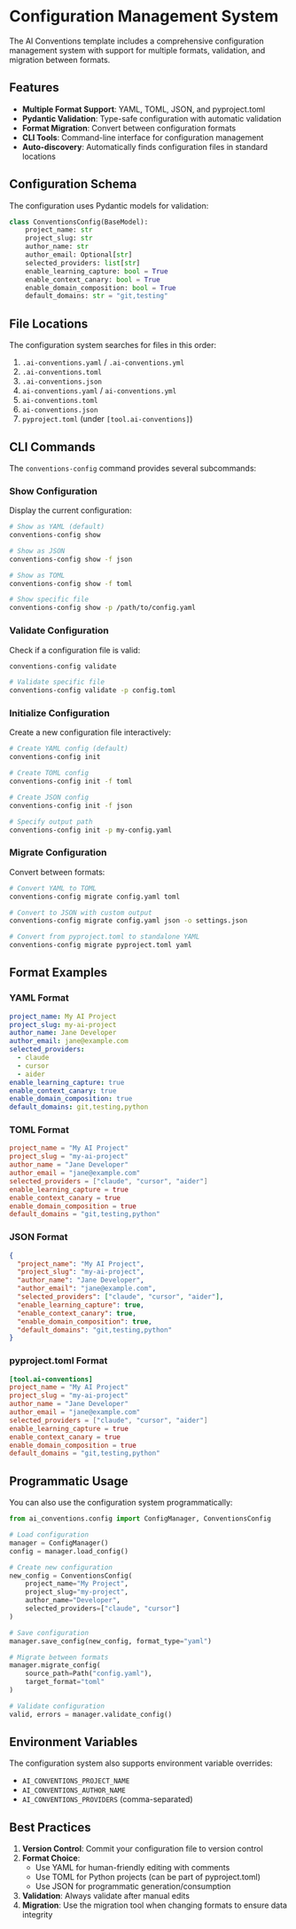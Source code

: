 # Configuration Management System

The AI Conventions template includes a comprehensive configuration management system with support for multiple formats, validation, and migration between formats.

## Features

- **Multiple Format Support**: YAML, TOML, JSON, and pyproject.toml
- **Pydantic Validation**: Type-safe configuration with automatic validation
- **Format Migration**: Convert between configuration formats
- **CLI Tools**: Command-line interface for configuration management
- **Auto-discovery**: Automatically finds configuration files in standard locations

## Configuration Schema

The configuration uses Pydantic models for validation:

```python
class ConventionsConfig(BaseModel):
    project_name: str
    project_slug: str
    author_name: str
    author_email: Optional[str]
    selected_providers: list[str]
    enable_learning_capture: bool = True
    enable_context_canary: bool = True
    enable_domain_composition: bool = True
    default_domains: str = "git,testing"
```

## File Locations

The configuration system searches for files in this order:

1. `.ai-conventions.yaml` / `.ai-conventions.yml`
2. `.ai-conventions.toml`
3. `.ai-conventions.json`
4. `ai-conventions.yaml` / `ai-conventions.yml`
5. `ai-conventions.toml`
6. `ai-conventions.json`
7. `pyproject.toml` (under `[tool.ai-conventions]`)

## CLI Commands

The `conventions-config` command provides several subcommands:

### Show Configuration

Display the current configuration:

```bash
# Show as YAML (default)
conventions-config show

# Show as JSON
conventions-config show -f json

# Show as TOML
conventions-config show -f toml

# Show specific file
conventions-config show -p /path/to/config.yaml
```

### Validate Configuration

Check if a configuration file is valid:

```bash
conventions-config validate

# Validate specific file
conventions-config validate -p config.toml
```

### Initialize Configuration

Create a new configuration file interactively:

```bash
# Create YAML config (default)
conventions-config init

# Create TOML config
conventions-config init -f toml

# Create JSON config
conventions-config init -f json

# Specify output path
conventions-config init -p my-config.yaml
```

### Migrate Configuration

Convert between formats:

```bash
# Convert YAML to TOML
conventions-config migrate config.yaml toml

# Convert to JSON with custom output
conventions-config migrate config.yaml json -o settings.json

# Convert from pyproject.toml to standalone YAML
conventions-config migrate pyproject.toml yaml
```

## Format Examples

### YAML Format

```yaml
project_name: My AI Project
project_slug: my-ai-project
author_name: Jane Developer
author_email: jane@example.com
selected_providers:
  - claude
  - cursor
  - aider
enable_learning_capture: true
enable_context_canary: true
enable_domain_composition: true
default_domains: git,testing,python
```

### TOML Format

```toml
project_name = "My AI Project"
project_slug = "my-ai-project"
author_name = "Jane Developer"
author_email = "jane@example.com"
selected_providers = ["claude", "cursor", "aider"]
enable_learning_capture = true
enable_context_canary = true
enable_domain_composition = true
default_domains = "git,testing,python"
```

### JSON Format

```json
{
  "project_name": "My AI Project",
  "project_slug": "my-ai-project",
  "author_name": "Jane Developer",
  "author_email": "jane@example.com",
  "selected_providers": ["claude", "cursor", "aider"],
  "enable_learning_capture": true,
  "enable_context_canary": true,
  "enable_domain_composition": true,
  "default_domains": "git,testing,python"
}
```

### pyproject.toml Format

```toml
[tool.ai-conventions]
project_name = "My AI Project"
project_slug = "my-ai-project"
author_name = "Jane Developer"
author_email = "jane@example.com"
selected_providers = ["claude", "cursor", "aider"]
enable_learning_capture = true
enable_context_canary = true
enable_domain_composition = true
default_domains = "git,testing,python"
```

## Programmatic Usage

You can also use the configuration system programmatically:

```python
from ai_conventions.config import ConfigManager, ConventionsConfig

# Load configuration
manager = ConfigManager()
config = manager.load_config()

# Create new configuration
new_config = ConventionsConfig(
    project_name="My Project",
    project_slug="my-project",
    author_name="Developer",
    selected_providers=["claude", "cursor"]
)

# Save configuration
manager.save_config(new_config, format_type="yaml")

# Migrate between formats
manager.migrate_config(
    source_path=Path("config.yaml"),
    target_format="toml"
)

# Validate configuration
valid, errors = manager.validate_config()
```

## Environment Variables

The configuration system also supports environment variable overrides:

- `AI_CONVENTIONS_PROJECT_NAME`
- `AI_CONVENTIONS_AUTHOR_NAME`
- `AI_CONVENTIONS_PROVIDERS` (comma-separated)

## Best Practices

1. **Version Control**: Commit your configuration file to version control
2. **Format Choice**: 
   - Use YAML for human-friendly editing with comments
   - Use TOML for Python projects (can be part of pyproject.toml)
   - Use JSON for programmatic generation/consumption
3. **Validation**: Always validate after manual edits
4. **Migration**: Use the migration tool when changing formats to ensure data integrity